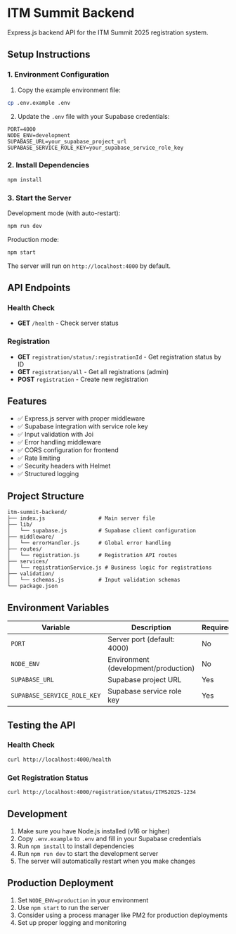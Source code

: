 # ITM Summit Backend

Express.js backend API for the ITM Summit 2025 registration system.

## Setup Instructions

### 1. Environment Configuration

1. Copy the example environment file:

```bash
cp .env.example .env
```

2. Update the `.env` file with your Supabase credentials:

```env
PORT=4000
NODE_ENV=development
SUPABASE_URL=your_supabase_project_url
SUPABASE_SERVICE_ROLE_KEY=your_supabase_service_role_key
```

### 2. Install Dependencies

```bash
npm install
```

### 3. Start the Server

Development mode (with auto-restart):

```bash
npm run dev
```

Production mode:

```bash
npm start
```

The server will run on `http://localhost:4000` by default.

## API Endpoints

### Health Check

- **GET** `/health` - Check server status

### Registration

- **GET** `registration/status/:registrationId` - Get registration status by ID
- **GET** `registration/all` - Get all registrations (admin)
- **POST** `registration` - Create new registration

## Features

- ✅ Express.js server with proper middleware
- ✅ Supabase integration with service role key
- ✅ Input validation with Joi
- ✅ Error handling middleware
- ✅ CORS configuration for frontend
- ✅ Rate limiting
- ✅ Security headers with Helmet
- ✅ Structured logging

## Project Structure

```
itm-summit-backend/
├── index.js                 # Main server file
├── lib/
│   └── supabase.js          # Supabase client configuration
├── middleware/
│   └── errorHandler.js      # Global error handling
├── routes/
│   └── registration.js      # Registration API routes
├── services/
│   └── registrationService.js # Business logic for registrations
├── validation/
│   └── schemas.js           # Input validation schemas
└── package.json
```

## Environment Variables

| Variable                    | Description                          | Required |
| --------------------------- | ------------------------------------ | -------- |
| `PORT`                      | Server port (default: 4000)          | No       |
| `NODE_ENV`                  | Environment (development/production) | No       |
| `SUPABASE_URL`              | Supabase project URL                 | Yes      |
| `SUPABASE_SERVICE_ROLE_KEY` | Supabase service role key            | Yes      |

## Testing the API

### Health Check

```bash
curl http://localhost:4000/health
```

### Get Registration Status

```bash
curl http://localhost:4000/registration/status/ITMS2025-1234
```

## Development

1. Make sure you have Node.js installed (v16 or higher)
2. Copy `.env.example` to `.env` and fill in your Supabase credentials
3. Run `npm install` to install dependencies
4. Run `npm run dev` to start the development server
5. The server will automatically restart when you make changes

## Production Deployment

1. Set `NODE_ENV=production` in your environment
2. Use `npm start` to run the server
3. Consider using a process manager like PM2 for production deployments
4. Set up proper logging and monitoring
